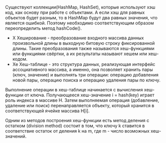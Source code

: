Существуют коллекции(HashMap, HashSet), которые используют хэш код, как основу при работе с объектами. А если хэш для равных объектов будет разным, то в HashMap будут два равных значения, что является ошибкой. Поэтому необходимо соответствующим образом переопределить метод hashCode().

- Х Хеширование - преобразование входного массива данных произвольной длины в выходную битовую строку фиксированной длины. Такие преобразования также называются хеш-функциями или функциями свёртки, а их результаты называют хешем или хеш-кодом.
- Хе Хеш-таблице - это структура данных, реализующая интерфейс ассоциативного массива, а именно, она позволяет хранить пары (ключ, значение) и выполнять три операции: операцию добавления новой пары, операцию поиска и операцию удаления пары по ключу.

Выполнение операции в хеш-таблице начинается с вычисления хеш-функции от ключа. Получающееся хеш-значение i = hash(key) играет роль индекса в массиве H. Затем выполняемая операция (добавление, удаление или поиск) перенаправляется объекту, который хранится в соответствующей ячейке массива H[i].

Одним из методов построения хеш-функции есть метод деления с остатком (division method) состоит в том, что ключу k ставится в соответствие остаток от деления k на m, где m - число возможных хеш-значений.